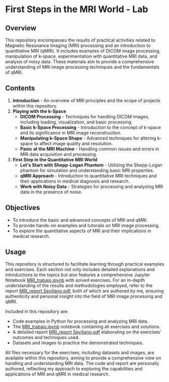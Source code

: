 # First Steps in the MRI World - Lab

## Overview

This repository encompasses the results of practical activities related to Magnetic Resonance Imaging (MRI) processing and an introduction to quantitative MRI (qMRI). It includes examples of DICOM image processing, manipulation of k-space, experimentation with quantitative MRI data, and analysis of noisy data. These materials aim to provide a comprehensive understanding of MRI image processing techniques and the fundamentals of qMRI.

## Contents

1. **Introduction** - An overview of MRI principles and the scope of projects within this repository.
2. **Playing with the k-Space**
   - **DICOM Processing** - Techniques for handling DICOM images, including loading, visualization, and basic processing.
   - **Basic k-Space Processing** - Introduction to the concept of k-space and its significance in MRI image reconstruction.
   - **Manipulating k-Space Shape** - Advanced techniques for altering k-space to affect image quality and resolution.
   - **Panic at the MRI Machine** - Handling common issues and errors in MRI data acquisition and processing.
3. **First Step in the Quantitative MRI World**
   - **Let's Start with Shepp-Logan Phantom** - Utilizing the Shepp-Logan phantom for simulation and understanding basic MRI properties.
   - **qMRI Approach** - Introduction to quantitative MRI techniques and their applications in medical diagnosis and research.
   - **Work with Noisy Data** - Strategies for processing and analyzing MRI data in the presence of noise.

## Objectives

- To introduce the basic and advanced concepts of MRI and qMRI.
- To provide hands-on examples and tutorials on MRI image processing.
- To explore the quantitative aspects of MRI and their implications in medical research.

## Usage

This repository is structured to facilitate learning through practical examples and exercises. Each section not only includes detailed explanations and introductions to the topics but also features a comprehensive Jupyter Notebook [MRI_trabajo.ipynb](MRI_trabajo.ipynb) with solved exercises. For an in-depth understanding of the results and methodologies employed, refer to the report [MRI_report Sevillano.pdf](MRI_report%20Sevillano.pdf), both of which are authored by me, ensuring authenticity and personal insight into the field of MRI image processing and qMRI.

Included in this repository are:
- Code examples in Python for processing and analyzing MRI data.
- The [MRI_trabajo.ipynb](MRI_trabajo.ipynb) notebook containing all exercises and solutions.
- A detailed report [MRI_report Sevillano.pdf](MRI_report%20Sevillano.pdf) elaborating on the exercises' outcomes and techniques used.
- Datasets and images to practice the demonstrated techniques.

All files necessary for the exercises, including datasets and images, are available within this repository, aiming to provide a comprehensive view on handling and understanding MRI data. The code and report are personally authored, reflecting my approach to exploring the capabilities and applications of MRI and qMRI in medical research.
